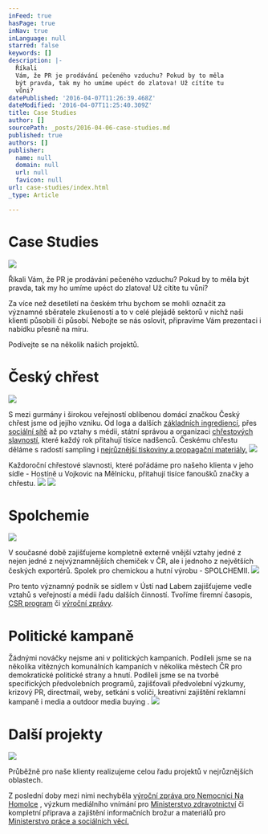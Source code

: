 ```yaml
---
inFeed: true
hasPage: true
inNav: true
inLanguage: null
starred: false
keywords: []
description: |-
  Říkali
  Vám, že PR je prodávání pečeného vzduchu? Pokud by to měla
  být pravda, tak my ho umíme upéct do zlatova! Už cítíte tu
  vůni?
datePublished: '2016-04-07T11:26:39.468Z'
dateModified: '2016-04-07T11:25:40.309Z'
title: Case Studies
author: []
sourcePath: _posts/2016-04-06-case-studies.md
published: true
authors: []
publisher:
  name: null
  domain: null
  url: null
  favicon: null
url: case-studies/index.html
_type: Article

---
```

# Case Studies
![](https://s3-us-west-2.amazonaws.com/the-grid-img/p/a0a3a0956c45c81d30cc6d8602e6e5fc7ca22cca.jpg)

Říkali
Vám, že PR je prodávání pečeného vzduchu? Pokud by to měla
být pravda, tak my ho umíme upéct do zlatova! Už cítíte tu
vůni?

Za více než desetiletí na českém trhu bychom se mohli označit za významné sběratele zkušeností a to v celé plejádě sektorů v nichž naši klienti působili či působí. Nebojte se nás oslovit, připravíme Vám prezentaci i nabídku přesně na míru.

Podívejte se na několik našich projektů.

# Český chřest
![](https://s3-us-west-2.amazonaws.com/the-grid-img/p/09251273e6cc31efa75c36bba5581b6121426206.jpg)

S mezi gurmány i širokou veřejností oblíbenou domácí značkou Český chřest jsme od jejího vzniku. Od loga a dalších [základních ingrediencí][0], přes [sociální sítě][1] až po vztahy s médii, státní správou a organizaci [chřestových slavností][2], které každý rok přitahují tisíce nadšenců. Českému chřestu děláme s radostí sampling i [nejrůznější tiskoviny a propagační materiály.][3]
![](https://the-grid-user-content.s3-us-west-2.amazonaws.com/86a6815c-e579-45fb-bcc2-bcf327bf4803.jpg)

Každoroční chřestové slavnosti, které pořádáme pro našeho klienta v jeho sídle - Hostíně u Vojkovic na Mělnicku, přitahují tisíce fanoušků značky a chřestu. ![](https://the-grid-user-content.s3-us-west-2.amazonaws.com/c6f4043a-9b75-4376-aa99-a9592a5814c1.jpg)
![](https://the-grid-user-content.s3-us-west-2.amazonaws.com/3fd4f545-e55b-4010-96f6-f7691fd8cd05.jpg)

# Spolchemie
![](https://the-grid-user-content.s3-us-west-2.amazonaws.com/c7c1aeaa-831d-4d91-9313-e93cd891e2a2.jpg)

V současné době zajišťujeme kompletně externě vnější vztahy jedné z nejen jedné z nejvýznamnějších chemiček v ČR, ale i jednoho z největších českých exportérů. Spolek pro chemickou a hutní výrobu - SPOLCHEMII. ![](https://the-grid-user-content.s3-us-west-2.amazonaws.com/b4d1bc3b-6492-4d63-ad3b-278d65551def.jpg)

Pro tento významný podnik se sídlem v Ústí nad Labem zajišťujeme vedle vztahů s veřejností a médii řadu dalších činností. Tvoříme firemní časopis, [CSR program][4] či [výroční zprávy][5].

# Politické kampaně

Žádnými nováčky nejsme ani v politických kampaních. Podíleli jsme se na několika vítězných komunálních kampaních v několika městech ČR pro demokratické politické strany a hnutí. Podíleli jsme se na tvorbě specifických předvolebních programů, zajišťovali předvolební výzkumy, krizový PR, directmail, weby,  setkání s voliči, kreativní zajištění reklamní kampaně i media a outdoor media buying .
![](https://the-grid-user-content.s3-us-west-2.amazonaws.com/43295056-958f-4b01-ad42-0c072e31448d.jpg)

# Další projekty
![](https://the-grid-user-content.s3-us-west-2.amazonaws.com/cc65d185-834c-4fd5-a619-1ad947fb24ea.jpg)

Průběžně pro naše klienty realizujeme celou řadu projektů v nejrůznějších oblastech. 

Z poslední doby mezi nimi nechyběla [výroční zpráva pro Nemocnici Na Homolce][6] , výzkum mediálního vnímání pro [Ministerstvo zdravotnictví][7] či kompletní příprava a zajištění informačních brožur a materiálů pro [Ministerstvo práce a sociálních věcí.][8]

[0]: http://www.ceskychrest.cz/
[1]: https://www.facebook.com/ceskychrest
[2]: http://www.ceskychrest.cz/fotogalerie/chrestove-slavnosti-2014/
[3]: http://www.ceskychrest.cz/wp-content/uploads/2015/03/Chrest_2015_nahled_k.pdf
[4]: http://www.spolchemie.cz/cs/uvod/spolecenska-odpovednost
[5]: http://www.spolchemie.cz/media/c293ebf0-45eb-4985-8a40-b85315db3bdc/1yLn4g/ForInvestors/InformationsForInvestors/Pololetn%C3%AD%20zpr%C3%A1va%202015.pdf
[6]: https://www.homolka.cz/public/data/data/NNH_VZ_2014_CZ.pdf
[7]: www.mzcr.cz
[8]: www.mpsv.cz